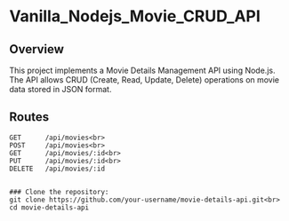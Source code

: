# Vanilla_Nodejs_Movie_CRUD_API

## Overview

This project implements a Movie Details Management API using Node.js. The API allows CRUD (Create, Read, Update, Delete) operations on movie data stored in JSON format.

## Routes

```
GET      /api/movies<br>
POST     /api/movies<br>
GET      /api/movies/:id<br>
PUT      /api/movies/:id<br>
DELETE   /api/movies/:id


### Clone the repository:
git clone https://github.com/your-username/movie-details-api.git<br>
cd movie-details-api


